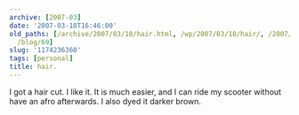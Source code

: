 ```yaml
---
archive: [2007-03]
date: '2007-03-18T16:46:00'
old_paths: [/archive/2007/03/18/hair.html, /wp/2007/03/18/hair/, /2007/03/18/hair/,
  /blog/69]
slug: '1174236360'
tags: [personal]
title: hair.
---
```


I got a hair cut. I like it. It is much easier, and I can ride my scooter
without have an afro afterwards. I also dyed it darker brown.

